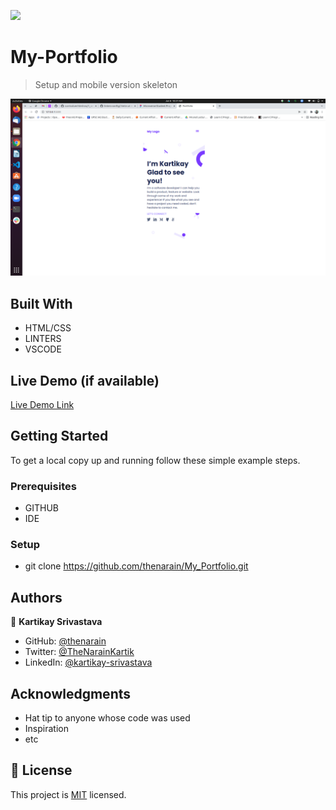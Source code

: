 ![](https://img.shields.io/badge/Microverse-blueviolet)

# My-Portfolio

> Setup and mobile version skeleton

![screenshot](./Images/Setup-mobile-skeleton.png)

## Built With

- HTML/CSS
- LINTERS
- VSCODE

## Live Demo (if available)

[Live Demo Link](https://thenarain.github.io/My_Portfolio/)

## Getting Started

To get a local copy up and running follow these simple example steps.

### Prerequisites

- GITHUB
- IDE

### Setup

- git clone https://github.com/thenarain/My_Portfolio.git

## Authors

👤 **Kartikay Srivastava**

- GitHub: [@thenarain](https://github.com/thenarain)
- Twitter: [@TheNarainKartik](https://twitter.com/TheNarainKartik)
- LinkedIn: [@kartikay-srivastava](https://www.linkedin.com/in/kartikay-srivastava/)

## Acknowledgments

- Hat tip to anyone whose code was used
- Inspiration
- etc

## 📝 License

This project is [MIT](./MIT.md) licensed.
